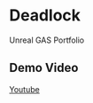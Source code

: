# Deadlock
Unreal GAS Portfolio

## Demo Video
[Youtube](https://www.youtube.com/watch?v=nFBAbuTQhJg)
